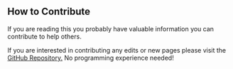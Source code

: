 ﻿## How to Contribute

If you are reading this you probably have valuable information you can contribute to help others.

If you are interested in contributing any edits or new pages please visit the [GitHub Repository.](https://github.com/blaxbb/Micro-C-App/blob/master/references.md)  No programming experience needed!